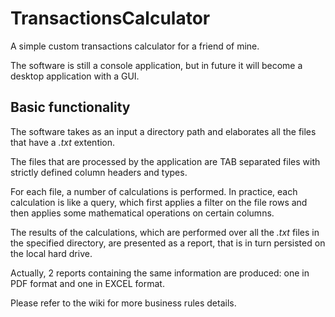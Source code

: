 # TransactionsCalculator
A simple custom transactions calculator for a friend of mine.

The software is still a console application, but in future it will become a desktop application with a GUI.

## Basic functionality
The software takes as an input a directory path and elaborates all the files that have a *.txt* extention. 

The files that are processed by the application are TAB separated files with strictly defined column headers and types.

For each file, a number of calculations is performed. In practice, each calculation is like a query, which first applies a filter on the file rows and then applies some mathematical operations on certain columns.

 The results of the calculations, which are performed over all the *.txt* files in the specified directory, are presented as a report, that is in turn persisted on the local hard drive. 

Actually, 2 reports containing the same information are produced: one in PDF format and one in EXCEL format.

Please refer to the wiki for more business rules details.


